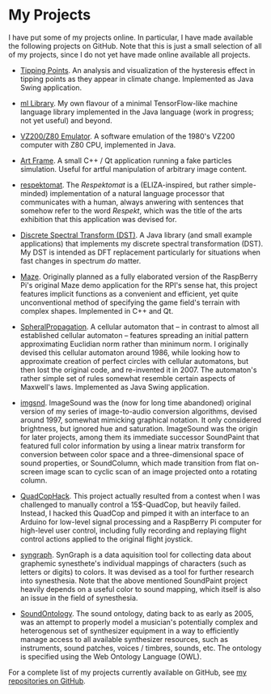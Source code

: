 # My Projects

I have put some of my projects online.  In particular, I have made
available the following projects on GitHub.  Note that this is just a
small selection of all of my projects, since I do not yet have made
online available all projects.

* [Tipping Points](https://github.com/soundpaint/tipping-points).  An
  analysis and visualization of the hysteresis effect in tipping
  points as they appear in climate change.  Implemented as Java Swing
  application.

* [ml Library](https://github.com/soundpaint/ml).  My own flavour of a
  minimal TensorFlow-like machine language library implemented in the
  Java language (work in progress; not yet useful) and beyond.

* [VZ200/Z80 Emulator](https://github.com/soundpaint/VZ200-Emulator).
  A software emulation of the 1980's VZ200 computer with Z80 CPU,
  implemented in Java.

* [Art Frame](https://github.com/soundpaint/art-frame).  A small C++ /
  Qt application running a fake particles simulation.  Useful for
  artful manipulation of arbitrary image content.

* [respektomat](https://github.com/soundpaint/respektomat).  The
  _Respektomat_ is a (ELIZA-inspired, but rather simple-minded)
  implementation of a natural language processor that communicates
  with a human, always anwering with sentences that somehow refer to
  the word _Respekt_, which was the title of the arts exhibition that
  this application was devised for.

* [Discrete Spectral Transform
  (DST)](https://github.com/soundpaint/dst).  A Java library (and
  small example applications) that implements my discrete spectral
  transformation (DST).  My DST is intended as DFT replacement
  particularly for situations when fast changes in spectrum _do_
  matter.

* [Maze](https://github.com/soundpaint/maze).  Originally planned as a
  fully elaborated version of the RaspBerry Pi's original Maze demo
  application for the RPI's sense hat, this project features implicit
  functions as a convenient and efficient, yet quite unconventional
  method of specifying the game field's terrain with complex shapes.
  Implemented in C++ and Qt.

* [SpheralPropagation](https://github.com/soundpaint/SphericalPropagation).
  A cellular automaton that – in contrast to almost all established
  cellular automaton – features spreading an initial pattern
  approximating Euclidian norm rather than minimum norm.  I originally
  devised this cellular automaton around 1986, while looking how to
  approximate creation of perfect circles with cellular automatons,
  but then lost the original code, and re-invented it in 2007.  The
  automaton's rather simple set of rules somewhat resemble certain
  aspects of Maxwell's laws.  Implemented as Java Swing application.

* [imgsnd](https://github.com/soundpaint/imgsnd).  ImageSound was the
  (now for long time abandoned) original version of my series of
  image-to-audio conversion algorithms, devised around 1997, somewhat
  mimicking graphical notation.  It only considered brightness, but
  ignored hue and saturation.  ImageSound was the origin for later
  projects, among them its immediate successor SoundPaint that
  featured full color information by using a linear matrix transform
  for conversion between color space and a three-dimensional space of
  sound properties, or SoundColumn, which made transition from flat
  on-screen image scan to cyclic scan of an image projected onto a
  rotating column.

* [QuadCopHack](https://github.com/soundpaint/QuadCopHack).  This
  project actually resulted from a contest when I was challenged to
  manually control a 15$-QuadCop, but heavily failed.  Instead, I
  hacked this QuadCop and pimped it with an interface to an Arduino
  for low-level signal processing and a RaspBerry Pi computer for
  high-level user control, including fully recording and replaying
  flight control actions applied to the original flight joystick.

* [syngraph](https://github.com/soundpaint/syngraph).  SynGraph is a
  data aquisition tool for collecting data about graphemic
  synesthete's individual mappings of characters (such as letters or
  digits) to colors.  It was devised as a tool for further research
  into synesthesia.  Note that the above mentioned SoundPaint project
  heavily depends on a useful color to sound mapping, which itself is
  also an issue in the field of synesthesia.

* [SoundOntology](https://github.com/soundpaint/SoundOntology).  The
  sound ontology, dating back to as early as 2005, was an attempt to
  properly model a musician's potentially complex and heterogenous set
  of synthesizer equipment in a way to efficiently manage access to
  all available synthesizer resources, such as instruments, sound
  patches, voices / timbres, sounds, etc.  The ontology is specified
  using the Web Ontology Language (OWL).

For a complete list of my projects currently available on GitHub, see
[my repositories on GitHub](https://github.com/soundpaint/).
